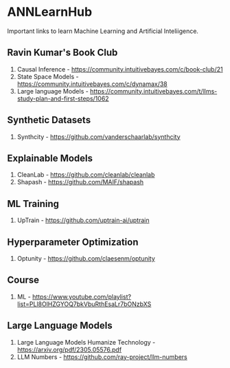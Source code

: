 # ANNLearnHub
Important links to learn Machine Learning and Artificial Inteliigence.


## Ravin Kumar's Book Club
1. Causal Inference - https://community.intuitivebayes.com/c/book-club/21
2. State Space Models - https://community.intuitivebayes.com/c/dynamax/38
3. Large language Models - https://community.intuitivebayes.com/t/llms-study-plan-and-first-steps/1062

## Synthetic Datasets
1. Synthcity - https://github.com/vanderschaarlab/synthcity

## Explainable Models
1. CleanLab - https://github.com/cleanlab/cleanlab
2. Shapash - https://github.com/MAIF/shapash

## ML Training
1. UpTrain - https://github.com/uptrain-ai/uptrain

## Hyperparameter Optimization
1. Optunity - https://github.com/claesenm/optunity

## Course
1. ML - https://www.youtube.com/playlist?list=PLl8OlHZGYOQ7bkVbuRthEsaLr7bONzbXS

## Large Language Models
1. Large Language Models Humanize Technology - https://arxiv.org/pdf/2305.05576.pdf
2. LLM Numbers - https://github.com/ray-project/llm-numbers
